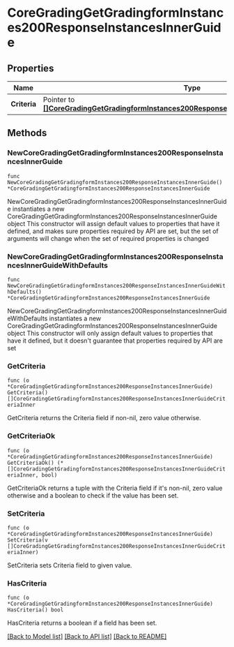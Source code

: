 # CoreGradingGetGradingformInstances200ResponseInstancesInnerGuide

## Properties

Name | Type | Description | Notes
------------ | ------------- | ------------- | -------------
**Criteria** | Pointer to [**[]CoreGradingGetGradingformInstances200ResponseInstancesInnerGuideCriteriaInner**](CoreGradingGetGradingformInstances200ResponseInstancesInnerGuideCriteriaInner.md) |  | [optional] 

## Methods

### NewCoreGradingGetGradingformInstances200ResponseInstancesInnerGuide

`func NewCoreGradingGetGradingformInstances200ResponseInstancesInnerGuide() *CoreGradingGetGradingformInstances200ResponseInstancesInnerGuide`

NewCoreGradingGetGradingformInstances200ResponseInstancesInnerGuide instantiates a new CoreGradingGetGradingformInstances200ResponseInstancesInnerGuide object
This constructor will assign default values to properties that have it defined,
and makes sure properties required by API are set, but the set of arguments
will change when the set of required properties is changed

### NewCoreGradingGetGradingformInstances200ResponseInstancesInnerGuideWithDefaults

`func NewCoreGradingGetGradingformInstances200ResponseInstancesInnerGuideWithDefaults() *CoreGradingGetGradingformInstances200ResponseInstancesInnerGuide`

NewCoreGradingGetGradingformInstances200ResponseInstancesInnerGuideWithDefaults instantiates a new CoreGradingGetGradingformInstances200ResponseInstancesInnerGuide object
This constructor will only assign default values to properties that have it defined,
but it doesn't guarantee that properties required by API are set

### GetCriteria

`func (o *CoreGradingGetGradingformInstances200ResponseInstancesInnerGuide) GetCriteria() []CoreGradingGetGradingformInstances200ResponseInstancesInnerGuideCriteriaInner`

GetCriteria returns the Criteria field if non-nil, zero value otherwise.

### GetCriteriaOk

`func (o *CoreGradingGetGradingformInstances200ResponseInstancesInnerGuide) GetCriteriaOk() (*[]CoreGradingGetGradingformInstances200ResponseInstancesInnerGuideCriteriaInner, bool)`

GetCriteriaOk returns a tuple with the Criteria field if it's non-nil, zero value otherwise
and a boolean to check if the value has been set.

### SetCriteria

`func (o *CoreGradingGetGradingformInstances200ResponseInstancesInnerGuide) SetCriteria(v []CoreGradingGetGradingformInstances200ResponseInstancesInnerGuideCriteriaInner)`

SetCriteria sets Criteria field to given value.

### HasCriteria

`func (o *CoreGradingGetGradingformInstances200ResponseInstancesInnerGuide) HasCriteria() bool`

HasCriteria returns a boolean if a field has been set.


[[Back to Model list]](../README.md#documentation-for-models) [[Back to API list]](../README.md#documentation-for-api-endpoints) [[Back to README]](../README.md)


